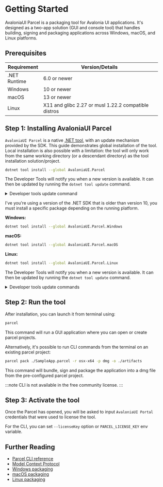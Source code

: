# Getting Started

AvaloniaUI Parcel is a packaging tool for Avalonia UI applications. It's designed as a two-app solution (GUI and console tool) that handles building, signing and packaging applications across Windows, macOS, and Linux platforms.

## Prerequisites

| Requirement | Version/Details |
|------------|-----------------|
| .NET Runtime | 6.0 or newer |
| Windows | 10 or newer |
| macOS | 13 or newer |
| Linux | X11 and glibc 2.27 or musl 1.22.2 compatible distros |

## Step 1: Installing AvaloniaUI Parcel

`AvaloniaUI Parcel` is a native [.NET tool](https://learn.microsoft.com/en-us/dotnet/core/tools/global-tools), with an update mechanism provided by the SDK.
This guide demonstrates global installation of the tool. Local installation is also possible with a limitation: the tool will only work from the same working directory (or a descendant directory) as the tool installation solution/project.

<Tabs>
<TabItem value="net10" label=".NET 10+" default>

```bash
dotnet tool install --global AvaloniaUI.Parcel
```

The Developer Tools will notify you when a new version is available. It can then be updated by running the `dotnet tool update` command.

<details>
<summary>Developer tools update command</summary>

```bash
dotnet tool update --global AvaloniaUI.Parcel
```

</details>


</TabItem>
<TabItem value="net6" label=".NET 8">

I've you're using a version of the .NET SDK that is older than version 10, you must install a specific package depending on the running platform.

**Windows:**

```bash
dotnet tool install --global AvaloniaUI.Parcel.Windows
```

**macOS:**

```bash
dotnet tool install --global AvaloniaUI.Parcel.macOS
```

**Linux:**

```bash
dotnet tool install --global AvaloniaUI.Parcel.Linux
```

The Developer Tools will notify you when a new version is available. It can then be updated by running the `dotnet tool update` command.

<details>
<summary>Developer tools update commands</summary>

**Windows:**

```bash
dotnet tool update --global AvaloniaUI.Parcel.Windows
```

**macOS:**

```bash
dotnet tool update --global AvaloniaUI.Parcel.macOS
```

**Linux:**

```bash
dotnet tool update --global AvaloniaUI.Parcel.Linux
```

</details>

</TabItem>
</Tabs>

## Step 2: Run the tool

After installation, you can launch it from terminal using:

```bash
parcel
```

This command will run a GUI application where you can open or create parcel projects.

Alternatively, it's possible to run CLI commands from the terminal on an existing parcel project:

```bash
parcel pack ./SampleApp.parcel -r osx-x64 -p dmg -o ./artifacts
```

This command will bundle, sign and package the application into a dmg file from the pre-configured parcel project.

:::note
CLI is not available in the free community license.
:::

## Step 3: Activate the tool

Once the Parcel has opened, you will be asked to input `AvaloniaUI Portal` credentials that were used to license the tool.

For the CLI, you can set `--licenseKey` option or `PARCEL_LICENSE_KEY` env variable.

## Further Reading

- [Parcel CLI reference](cli-reference.md)
- [Model Context Protocol](mcp.md)
- [Windows packaging](./windows/index.md)
- [macOS packaging](./apple/index.md)
- [Linux packaging](./linux/index.md)
